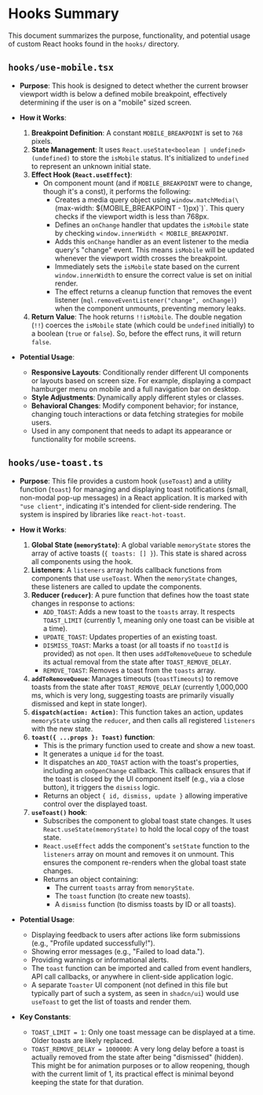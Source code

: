 # Hooks Summary

This document summarizes the purpose, functionality, and potential usage of custom React hooks found in the `hooks/` directory.

## `hooks/use-mobile.tsx`

*   **Purpose**:
    This hook is designed to detect whether the current browser viewport width is below a defined mobile breakpoint, effectively determining if the user is on a "mobile" sized screen.

*   **How it Works**:
    1.  **Breakpoint Definition**: A constant `MOBILE_BREAKPOINT` is set to `768` pixels.
    2.  **State Management**: It uses `React.useState<boolean | undefined>(undefined)` to store the `isMobile` status. It's initialized to `undefined` to represent an unknown initial state.
    3.  **Effect Hook (`React.useEffect`)**:
        *   On component mount (and if `MOBILE_BREAKPOINT` were to change, though it's a const), it performs the following:
            *   Creates a media query object using `window.matchMedia(\`(max-width: ${MOBILE_BREAKPOINT - 1}px)\`)`. This query checks if the viewport width is less than 768px.
            *   Defines an `onChange` handler that updates the `isMobile` state by checking `window.innerWidth < MOBILE_BREAKPOINT`.
            *   Adds this `onChange` handler as an event listener to the media query's "change" event. This means `isMobile` will be updated whenever the viewport width crosses the breakpoint.
            *   Immediately sets the `isMobile` state based on the current `window.innerWidth` to ensure the correct value is set on initial render.
            *   The effect returns a cleanup function that removes the event listener (`mql.removeEventListener("change", onChange)`) when the component unmounts, preventing memory leaks.
    4.  **Return Value**: The hook returns `!!isMobile`. The double negation (`!!`) coerces the `isMobile` state (which could be `undefined` initially) to a boolean (`true` or `false`). So, before the effect runs, it will return `false`.

*   **Potential Usage**:
    *   **Responsive Layouts**: Conditionally render different UI components or layouts based on screen size. For example, displaying a compact hamburger menu on mobile and a full navigation bar on desktop.
    *   **Style Adjustments**: Dynamically apply different styles or classes.
    *   **Behavioral Changes**: Modify component behavior; for instance, changing touch interactions or data fetching strategies for mobile users.
    *   Used in any component that needs to adapt its appearance or functionality for mobile screens.

## `hooks/use-toast.ts`

*   **Purpose**:
    This file provides a custom hook (`useToast`) and a utility function (`toast`) for managing and displaying toast notifications (small, non-modal pop-up messages) in a React application. It is marked with `"use client"`, indicating it's intended for client-side rendering. The system is inspired by libraries like `react-hot-toast`.

*   **How it Works**:
    1.  **Global State (`memoryState`)**: A global variable `memoryState` stores the array of active toasts (`{ toasts: [] }`). This state is shared across all components using the hook.
    2.  **Listeners**: A `listeners` array holds callback functions from components that use `useToast`. When the `memoryState` changes, these listeners are called to update the components.
    3.  **Reducer (`reducer`)**: A pure function that defines how the toast state changes in response to actions:
        *   `ADD_TOAST`: Adds a new toast to the `toasts` array. It respects `TOAST_LIMIT` (currently 1, meaning only one toast can be visible at a time).
        *   `UPDATE_TOAST`: Updates properties of an existing toast.
        *   `DISMISS_TOAST`: Marks a toast (or all toasts if no `toastId` is provided) as not `open`. It then uses `addToRemoveQueue` to schedule its actual removal from the state after `TOAST_REMOVE_DELAY`.
        *   `REMOVE_TOAST`: Removes a toast from the `toasts` array.
    4.  **`addToRemoveQueue`**: Manages timeouts (`toastTimeouts`) to remove toasts from the state after `TOAST_REMOVE_DELAY` (currently 1,000,000 ms, which is very long, suggesting toasts are primarily visually dismissed and kept in state longer).
    5.  **`dispatch(action: Action)`**: This function takes an action, updates `memoryState` using the `reducer`, and then calls all registered `listeners` with the new state.
    6.  **`toast({ ...props }: Toast)` function**:
        *   This is the primary function used to create and show a new toast.
        *   It generates a unique `id` for the toast.
        *   It dispatches an `ADD_TOAST` action with the toast's properties, including an `onOpenChange` callback. This callback ensures that if the toast is closed by the UI component itself (e.g., via a close button), it triggers the `dismiss` logic.
        *   Returns an object `{ id, dismiss, update }` allowing imperative control over the displayed toast.
    7.  **`useToast()` hook**:
        *   Subscribes the component to global toast state changes. It uses `React.useState(memoryState)` to hold the local copy of the toast state.
        *   `React.useEffect` adds the component's `setState` function to the `listeners` array on mount and removes it on unmount. This ensures the component re-renders when the global toast state changes.
        *   Returns an object containing:
            *   The current `toasts` array from `memoryState`.
            *   The `toast` function (to create new toasts).
            *   A `dismiss` function (to dismiss toasts by ID or all toasts).

*   **Potential Usage**:
    *   Displaying feedback to users after actions like form submissions (e.g., "Profile updated successfully!").
    *   Showing error messages (e.g., "Failed to load data.").
    *   Providing warnings or informational alerts.
    *   The `toast` function can be imported and called from event handlers, API call callbacks, or anywhere in client-side application logic.
    *   A separate `Toaster` UI component (not defined in this file but typically part of such a system, as seen in `shadcn/ui`) would use `useToast` to get the list of toasts and render them.

*   **Key Constants**:
    *   `TOAST_LIMIT = 1`: Only one toast message can be displayed at a time. Older toasts are likely replaced.
    *   `TOAST_REMOVE_DELAY = 1000000`: A very long delay before a toast is actually removed from the state after being "dismissed" (hidden). This might be for animation purposes or to allow reopening, though with the current limit of 1, its practical effect is minimal beyond keeping the state for that duration.
